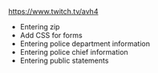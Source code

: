 https://www.twitch.tv/avh4


 - Entering zip
 - Add CSS for forms
 - Entering police department information
 - Entering police chief information
 - Entering public statements
